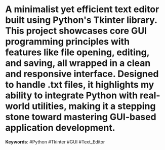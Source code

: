 # A minimalist yet efficient text editor built using Python's Tkinter library. This project showcases core GUI programming principles with features like file opening, editing, and saving, all wrapped in a clean and responsive interface. Designed to handle .txt files, it highlights my ability to integrate Python with real-world utilities, making it a stepping stone toward mastering GUI-based application development.
 
 **Keywords**: #Python #Tkinter #GUI #Text_Editor
